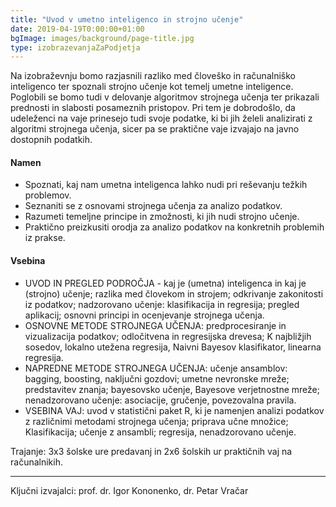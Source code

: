 ```yaml
---
title: "Uvod v umetno inteligenco in strojno učenje"
date: 2019-04-19T0:00:00+01:00
bgImage: images/background/page-title.jpg
type: izobrazevanjaZaPodjetja
---
```

Na izobraževnju bomo razjasnili razliko med človeško in računalniško inteligenco ter spoznali strojno učenje kot temelj umetne inteligence. 
Poglobili se bomo tudi v delovanje algoritmov strojnega učenja ter prikazali prednosti in slabosti posameznih pristopov. 
Pri tem je dobrodošlo, da udeleženci na vaje prinesejo tudi svoje podatke, ki bi jih želeli analizirati z algoritmi strojnega učenja, sicer pa se praktične vaje izvajajo na javno dostopnih podatkih. 

#### Namen
- Spoznati, kaj nam umetna inteligenca lahko nudi pri reševanju težkih problemov.
- Seznaniti se z osnovami strojnega učenja za analizo podatkov.
- Razumeti temeljne principe in zmožnosti, ki jih nudi strojno učenje.
- Praktično preizkusiti orodja za analizo podatkov na konkretnih problemih iz prakse.

#### Vsebina
- UVOD IN PREGLED PODROČJA - kaj je (umetna) inteligenca in kaj je (strojno) učenje; razlika med človekom in strojem; odkrivanje zakonitosti iz podatkov; nadzorovano učenje: klasifikacija in regresija; pregled aplikacij; osnovni principi in ocenjevanje strojnega učenja.
- OSNOVNE METODE STROJNEGA UČENJA: predprocesiranje in vizualizacija podatkov; odločitvena in regresijska drevesa; K najbližjih sosedov, lokalno utežena regresija, Naivni Bayesov klasifikator, linearna regresija.
- NAPREDNE METODE STROJNEGA UČENJA: učenje ansamblov: bagging, boosting, naključni gozdovi; umetne nevronske mreže; predstavitev znanja; bayesovsko učenje, Bayesove verjetnostne mreže; nenadzorovano učenje: asociacije, gručenje, povezovalna pravila.
- VSEBINA VAJ: uvod v statistični paket R, ki je namenjen analizi podatkov z različnimi metodami strojnega učenja; priprava učne množice; Klasifikacija; učenje z ansambli; regresija, nenadzorovano učenje.

Trajanje: 3x3 šolske ure predavanj in 2x6 šolskih ur praktičnih vaj na računalnikih.

---

Ključni izvajalci: prof. dr. Igor Kononenko, dr. Petar Vračar
